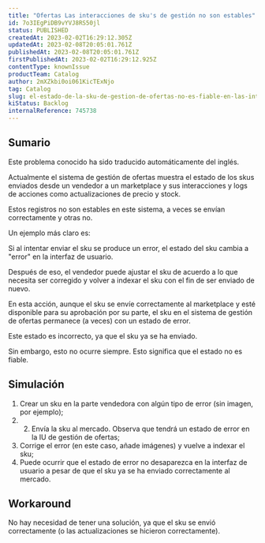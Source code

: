 ```yaml
---
title: "Ofertas Las interacciones de sku's de gestión no son estables"
id: 7o3IEgPiDB9vYVJ8RS50jl
status: PUBLISHED
createdAt: 2023-02-02T16:29:12.305Z
updatedAt: 2023-02-08T20:05:01.761Z
publishedAt: 2023-02-08T20:05:01.761Z
firstPublishedAt: 2023-02-02T16:29:12.925Z
contentType: knownIssue
productTeam: Catalog
author: 2mXZkbi0oi061KicTExNjo
tag: Catalog
slug: el-estado-de-la-sku-de-gestion-de-ofertas-no-es-fiable-en-las-integraciones-vtexvtex
kiStatus: Backlog
internalReference: 745738
---
```


## Sumario

<div class="alert alert-info">
  <p>Este problema conocido ha sido traducido automáticamente del inglés.</p>
</div>

Actualmente el sistema de gestión de ofertas muestra el estado de los skus enviados desde un vendedor a un marketplace y sus interacciones y logs de acciones como actualizaciones de precio y stock.

Estos registros no son estables en este sistema, a veces se envían correctamente y otras no.

Un ejemplo más claro es:

Si al intentar enviar el sku se produce un error, el estado del sku cambia a "error" en la interfaz de usuario.

Después de eso, el vendedor puede ajustar el sku de acuerdo a lo que necesita ser corregido y volver a indexar el sku con el fin de ser enviado de nuevo.

En esta acción, aunque el sku se envíe correctamente al marketplace y esté disponible para su aprobación por su parte, el sku en el sistema de gestión de ofertas permanece (a veces) con un estado de error.

Este estado es incorrecto, ya que el sku ya se ha enviado.

Sin embargo, esto no ocurre siempre. Esto significa que el estado no es fiable.


## Simulación

1. Crear un sku en la parte vendedora con algún tipo de error (sin imagen, por ejemplo);
2. 2. Envía la sku al mercado. Observa que tendrá un estado de error en la IU de gestión de ofertas;
3. Corrige el error (en este caso, añade imágenes) y vuelve a indexar el sku;
4. Puede ocurrir que el estado de error no desaparezca en la interfaz de usuario a pesar de que el sku ya se ha enviado correctamente al mercado.

## Workaround

No hay necesidad de tener una solución, ya que el sku se envió correctamente (o las actualizaciones se hicieron correctamente).


